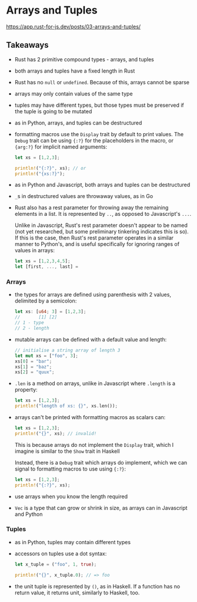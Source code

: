 # Arrays and Tuples

https://app.rust-for-js.dev/posts/03-arrays-and-tuples/

## Takeaways

- Rust has 2 primitive compound types - arrays, and tuples
- both arrays and tuples have a fixed length in Rust
- Rust has no `null` or `undefined`. Because of this, arrays cannot be sparse
- arrays may only contain values of the same type
- tuples may have different types, but those types must be preserved if the
  tuple is going to be mutated
- as in Python, arrays, and tuples can be destructured
- formatting macros use the `Display` trait by default to print values. The
  `Debug` trait can be using `{:?}` for the placeholders in the macro, or
  `{arg:?}` for implicit named arguments:

  ```rust
  let xs = [1,2,3];

  println!("{:?}", xs); // or
  println!("{xs:?}");
  ```

- as in Python and Javascript, both arrays and tuples can be destructured
- `_`s in destructured values are throwaway values, as in Go
- Rust also has a rest parameter for throwing away the remaining elements in
  a list. It is represented by `..`, as opposed to Javascript's `...`.

  Unlike in Javascript, Rust's rest parameter doesn't appear to be named (not
  yet researched, but some preliminary tinkering indicates this is so). If this
  is the case, then Rust's rest parameter operates in a similar manner to
  Python's, and is useful specifically for ignoring ranges of values in arrays:

  ```rust
  let xs = [1,2,3,4,5];
  let [first, ..., last] =
  ```

### Arrays

- the types for arrays are defined using parenthesis with 2 values, delimited by
  a semicolon:
  ```rust
  let xs: [u64; 3] = [1,2,3];
  //       [1] [2]
  // 1 - type
  // 2 - length
  ```
- mutable arrays can be defined with a default value and length:
  ```rust
  // initialise a string array of length 3
  let mut xs = ["foo", 3];
  xs[0] = "bar";
  xs[1] = "baz";
  xs[2] = "quux";
  ```
- `.len` is a method on arrays, unlike in Javascript where `.length` is a
  property:
  ```rust
  let xs = [1,2,3];
  println!("length of xs: {}", xs.len());
  ```
- arrays can't be printed with formatting macros as scalars can:

  ```rust
  let xs = [1,2,3];
  println!("{}", xs); // invalid!
  ```

  This is because arrays do not implement the `Display` trait, which I imagine
  is similar to the `Show` trait in Haskell

  Instead, there is a `Debug` trait which arrays do implement, which we can
  signal to formatting macros to use using `{:?}`:

  ```rust
  let xs = [1,2,3];
  println!("{:?}", xs);
  ```

- use arrays when you know the length required
- `Vec` is a type that can grow or shrink in size, as arrays can in Javascript
  and Python

### Tuples

- as in Python, tuples may contain different types
- accessors on tuples use a dot syntax:

  ```rust
  let x_tuple = ("foo", 1, true);

  println!("{}", x_tuple.0); // => foo
  ```

- the unit tuple is represented by `()`, as in Haskell. If a function has no
  return value, it returns unit, similarly to Haskell, too.
